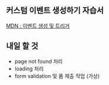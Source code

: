 ## 커스텀 이벤트 생성하기 자습서

[MDN : 이벤트 생성 및 트리거](https://developer.mozilla.org/ko/docs/Web/Guide/Events/Creating_and_triggering_events)

## 내일 할 것

* page not found 처리
* loading 처리
* form validation 및 폼 제출 작업 (가상)